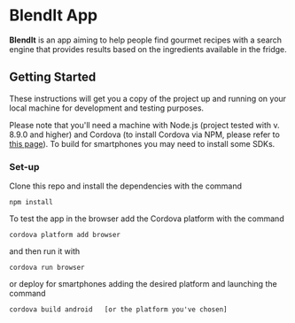 # BlendIt App

**BlendIt** is an app aiming to help people find gourmet recipes with a search engine that provides results based on the ingredients available in the fridge.

## Getting Started

These instructions will get you a copy of the project up and running on your local machine for development and testing purposes.

Please note that you'll need a machine with Node.js (project tested with v. 8.9.0 and higher) and Cordova (to install Cordova via NPM, please refer to [this page](https://www.npmjs.com/package/cordova)). To build for smartphones you may need to install some SDKs.

### Set-up

Clone this repo and install the dependencies with the command

```
npm install
```

To test the app in the browser add the Cordova platform with the command

```
cordova platform add browser
```

and then run it with

```
cordova run browser
```

or deploy for smartphones adding the desired platform and launching the command

```
cordova build android   [or the platform you've chosen]
```
